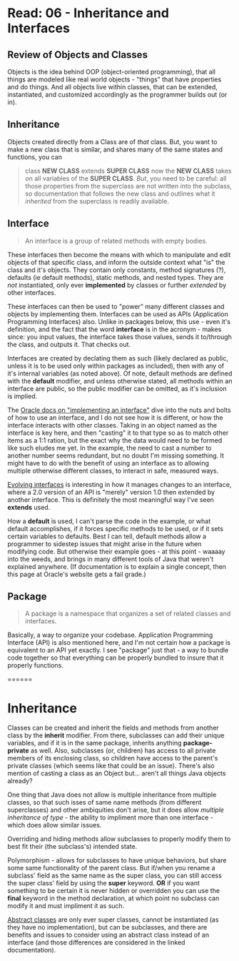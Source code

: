 # Read: 06 - Inheritance and Interfaces

## Review of Objects and Classes
  Objects is the idea behind OOP (object-oriented programming), that all things are modeled like real world objects - "things" that have properties and do things. And all objects live within classes, that can be extended, instantiated, and customized accordingly as the programmer builds out (or in).
  
## Inheritance

  Objects created directly from a Class are of _that_ class. But, you want to make a new class that is similar, and shares many of the same states and functions, you can
  > class __NEW CLASS__ extends __SUPER CLASS__
now the __NEW CLASS__ takes on all variables of the __SUPER CLASS__. _But_, you need to be careful: all those properties from the superclass are not written into the subclass, so documentation that follows the new class and outlines what it *inherited* from the superclass is readily available.

## Interface

 > An interface is a group of related methods with empty bodies.

These interfaces then become the means with which to manipulate and edit objects of that specific class, and inform the outside context what "is" the class and it's objects. They contain only constants, method signatures (?), defaults (ie default methods), static methods, and nested types. They are _not_ instantiated, only ever __implemented__ by classes or further _extended_ by other interfaces.

These interfaces can then be used to "power" many different classes and objects by implementing them. Interfaces can be used as APIs (Application Programming Interfaces) also. Unlike in packages below, this use - even it's definition, and the fact that the word __interface__ is in the acronym - makes since: you input values, the interface takes those values, sends it to/through the class, and outputs it. That checks out.

Interfaces are created by declating them as such (likely declared as public, unless it is to be used only within packages as included), then with any of it's internal variables (as noted above). Of note, default methods are defined with the __default__ modifier, and unless otherwise stated, all methods within an interface are public, so the public modifier can be omitted, as it's inclusion is implied.

The [Oracle docs on "implementing an interface"](https://docs.oracle.com/javase/tutorial/java/IandI/usinginterface.html) dive into the nuts and bolts of how to use an interface, and I do not see how it is different, or how the interface interacts with other classes. Taking in an object named as the interface is key here, and then "casting" it to that type so as to match other items as a 1:1 ration, but the exact why the data would need to be formed like such eludes me yet. In the example, the need to cast a number to another number seems redundant, but no doubt I'm missing something. It might have to do with the benefit of using an interface as to allowing multiple otherwise different classes, to interact in safe, measured ways.

[Evolving interfaces](https://docs.oracle.com/javase/tutorial/java/IandI/nogrow.html) is interesting in how it manages changes to an interface, where a 2.0 version of an API is "merely" version 1.0 then extended by another interface. This is definitely the most meaningful way I've seen __extends__ used.

How a __default__ is used, I can't parse the code in the example, or what default accomplishes, if it forces specific methods to be used, or if it sets certain variables to defaults. Best I can tell, default methods allow a programmer to sidestep issues that might arise in the future when modifying code. But otherwise their example goes - at this point - waaaay into the weeds, and brings in many different tools of Java that weren't explained anywhere. (If documentation is to explain a single concept, then this page at Oracle's website gets a fail grade.)

## Package

 > A package is a namespace that organizes a set of related classes and interfaces.
 
Basically, a way to organize your codebase. Application Programming Interface (API) is also mentioned here, and I'm not certain how a package is equivalent to an API yet exactly. I see "package" just that - a way to bundle code together so that everything can be properly bundled to insure that it properly functions.

======

# Inheritance

Classes can be created and inherit the fields and methods from another class by the __inherit__ modifier. From there, subclasses can add their unique variables, and if it is in the same package, inherits anything __package-private__ as well. Also, subclasses (or, children) has access to all private members of its enclosing class, so children have access to the parent's private classes (which seems like that could be an issue). There's also mention of casting a class as an Object but... aren't all things Java objects already?

One thing that Java does not allow is multiple inheritance from multiple classes, so that such isses of same name methods (from different superclasses) and other ambiquities don't arise, but it does allow _multiple inheritance of type_ - the ability to impliment more than one interface - which does allow similar issues.

Overriding and hiding methods allow subclasses to properly modify them to best fit their (the subclass's) intended state.

Polymorphism - allows for subclasses to have unique behaviors, but share some same functionality of the parent class. But if/when you rename a subclass' field as the same name as the super class, you can still access the super class' field by using the __super__ keyword. __OR__ if you want something to be certain it is never hidden or overridden you can use the __final__ keyword in the method declaration, at which point no subclass can modify it and must impliment it as such.

[Abstract classes](https://docs.oracle.com/javase/tutorial/java/IandI/abstract.html) are only ever super classes, cannot be instantiated (as they have no implementation), but can be subclasses, and there are benefits and issues to consider using an abstract class instead of an interface (and those differences are considered in the linked documentation).
